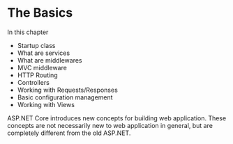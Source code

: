 # The Basics

In this chapter

* Startup class
* What are services
* What are middlewares
* MVC middleware
* HTTP Routing
* Controllers
* Working with Requests/Responses 
* Basic configuration management
* Working with Views


ASP.NET Core introduces new  concepts for building web application. These concepts are not necessarily new to web application in general, but are completely different from the old ASP.NET.